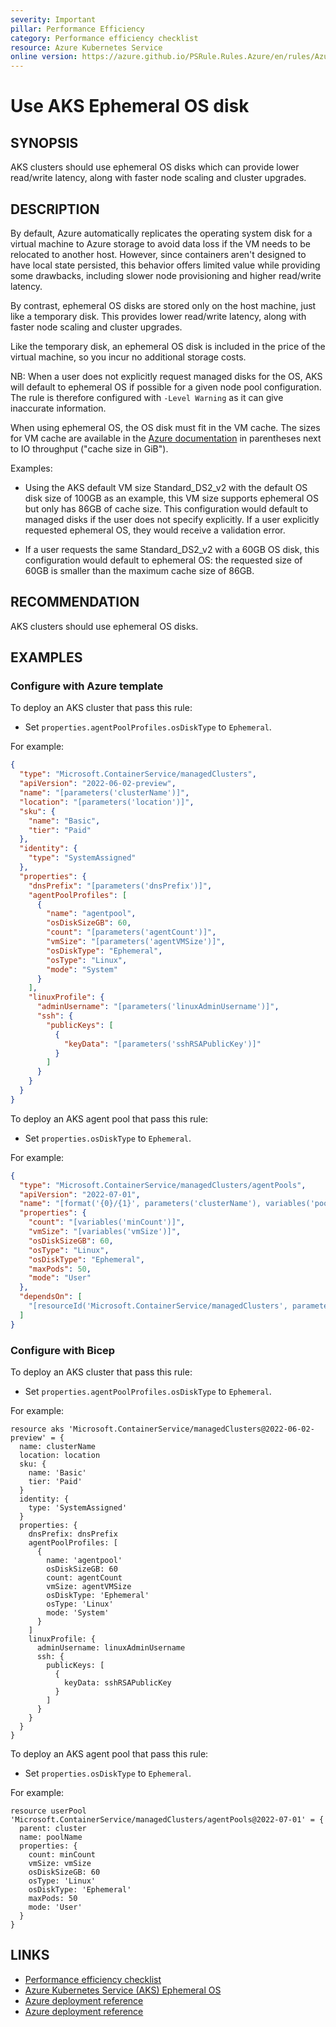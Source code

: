 ```yaml
---
severity: Important
pillar: Performance Efficiency
category: Performance efficiency checklist
resource: Azure Kubernetes Service
online version: https://azure.github.io/PSRule.Rules.Azure/en/rules/Azure.AKS.EphemeralOSDisk/
---
```


# Use AKS Ephemeral OS disk

## SYNOPSIS

AKS clusters should use ephemeral OS disks which can provide lower read/write latency, along with faster node scaling and cluster upgrades.

## DESCRIPTION

By default, Azure automatically replicates the operating system disk for a virtual machine to Azure storage to avoid data loss if the VM needs to be relocated to another host. However, since containers aren't designed to have local state persisted, this behavior offers limited value while providing some drawbacks, including slower node provisioning and higher read/write latency.

By contrast, ephemeral OS disks are stored only on the host machine, just like a temporary disk. This provides lower read/write latency, along with faster node scaling and cluster upgrades.

Like the temporary disk, an ephemeral OS disk is included in the price of the virtual machine, so you incur no additional storage costs.

NB: When a user does not explicitly request managed disks for the OS, AKS will default to ephemeral OS if possible for a given node pool configuration. The rule is therefore configured with `-Level Warning` as it can give inaccurate information.

When using ephemeral OS, the OS disk must fit in the VM cache. The sizes for VM cache are available in the [Azure documentation](https://docs.microsoft.com/azure/virtual-machines/dv2-dsv2-series) in parentheses next to IO throughput ("cache size in GiB").

Examples:

- Using the AKS default VM size Standard_DS2_v2 with the default OS disk size of 100GB as an example, this VM size supports ephemeral OS but only has 86GB of cache size. This configuration would default to managed disks if the user does not specify explicitly. If a user explicitly requested ephemeral OS, they would receive a validation error.

- If a user requests the same Standard_DS2_v2 with a 60GB OS disk, this configuration would default to ephemeral OS: the requested size of 60GB is smaller than the maximum cache size of 86GB.

## RECOMMENDATION

AKS clusters should use ephemeral OS disks.

## EXAMPLES

### Configure with Azure template

To deploy an AKS cluster that pass this rule:

- Set `properties.agentPoolProfiles.osDiskType` to `Ephemeral`.

For example:

```json
{
  "type": "Microsoft.ContainerService/managedClusters",
  "apiVersion": "2022-06-02-preview",
  "name": "[parameters('clusterName')]",
  "location": "[parameters('location')]",
  "sku": {
    "name": "Basic",
    "tier": "Paid"
  },
  "identity": {
    "type": "SystemAssigned"
  },
  "properties": {
    "dnsPrefix": "[parameters('dnsPrefix')]",
    "agentPoolProfiles": [
      {
        "name": "agentpool",
        "osDiskSizeGB": 60,
        "count": "[parameters('agentCount')]",
        "vmSize": "[parameters('agentVMSize')]",
        "osDiskType": "Ephemeral",
        "osType": "Linux",
        "mode": "System"
      }
    ],
    "linuxProfile": {
      "adminUsername": "[parameters('linuxAdminUsername')]",
      "ssh": {
        "publicKeys": [
          {
            "keyData": "[parameters('sshRSAPublicKey')]"
          }
        ]
      }
    }
  }
}
```

To deploy an AKS agent pool that pass this rule:

- Set `properties.osDiskType` to `Ephemeral`.

For example:

```json
{
  "type": "Microsoft.ContainerService/managedClusters/agentPools",
  "apiVersion": "2022-07-01",
  "name": "[format('{0}/{1}', parameters('clusterName'), variables('poolName'))]",
  "properties": {
    "count": "[variables('minCount')]",
    "vmSize": "[variables('vmSize')]",
    "osDiskSizeGB": 60,
    "osType": "Linux",
    "osDiskType": "Ephemeral",
    "maxPods": 50,
    "mode": "User"
  },
  "dependsOn": [
    "[resourceId('Microsoft.ContainerService/managedClusters', parameters('clusterName'))]"
  ]
}
```

### Configure with Bicep

To deploy an AKS cluster that pass this rule:

- Set `properties.agentPoolProfiles.osDiskType` to `Ephemeral`.

For example:

```bicep
resource aks 'Microsoft.ContainerService/managedClusters@2022-06-02-preview' = {
  name: clusterName
  location: location
  sku: {
    name: 'Basic'
    tier: 'Paid'
  }
  identity: {
    type: 'SystemAssigned'
  }
  properties: {
    dnsPrefix: dnsPrefix
    agentPoolProfiles: [
      {
        name: 'agentpool'
        osDiskSizeGB: 60
        count: agentCount
        vmSize: agentVMSize
        osDiskType: 'Ephemeral'
        osType: 'Linux'
        mode: 'System'
      }
    ]
    linuxProfile: {
      adminUsername: linuxAdminUsername
      ssh: {
        publicKeys: [
          {
            keyData: sshRSAPublicKey
          }
        ]
      }
    }
  }
}
```

To deploy an AKS agent pool that pass this rule:

- Set `properties.osDiskType` to `Ephemeral`.

For example:

```bicep
resource userPool 'Microsoft.ContainerService/managedClusters/agentPools@2022-07-01' = {
  parent: cluster
  name: poolName
  properties: {
    count: minCount
    vmSize: vmSize
    osDiskSizeGB: 60
    osType: 'Linux'
    osDiskType: 'Ephemeral'
    maxPods: 50
    mode: 'User'
  }
}
```

## LINKS

- [Performance efficiency checklist](https://learn.microsoft.com/azure/architecture/framework/scalability/performance-efficiency)
- [Azure Kubernetes Service (AKS) Ephemeral OS](https://docs.microsoft.com/azure/aks/cluster-configuration#ephemeral-os)
- [Azure deployment reference](https://docs.microsoft.com/azure/templates/microsoft.containerservice/managedclusters)
- [Azure deployment reference](https://docs.microsoft.com/azure/templates/microsoft.containerservice/managedclusters/agentpools)
